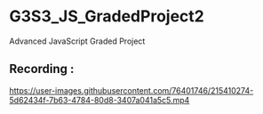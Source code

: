 # G3S3_JS_GradedProject2
Advanced JavaScript Graded Project  

## Recording :
https://user-images.githubusercontent.com/76401746/215410274-5d62434f-7b63-4784-80d8-3407a041a5c5.mp4
